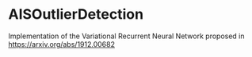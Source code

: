 # AISOutlierDetection

Implementation of the Variational Recurrent Neural Network proposed in https://arxiv.org/abs/1912.00682
